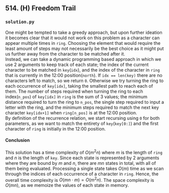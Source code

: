 ## 514. (H) Freedom Trail

### `solution.py`
One might be tempted to take a greedy approach, but upon further ideation it becomes clear that it would not work on this problem as a character can appear multiple times in `ring`. Choosing the element that would require the least amount of steps may not necessarily be the best choice as it might put us further away from the character to be matched after it.  
Instead, we can take a dynamic programming based approach in which we use 2 arguments to keep track of each state; the index of the current character to be matched in `key`(`idx`), and the index of the character in `ring` that is currently in the 12:00 position(`north`). If `idx == len(key)` there are no characters left to match, so we return `0`. Otherwise we try turning the ring to each occurrence of `key[idx]`, taking the smallest path to reach each of them. The number of steps required when turning the ring to each index(`n_pos`) of `key[idx]` in `ring` is the sum of 3 values; the minimum distance required to turn the ring to `n_pos`, the single step required to input a letter with the ring, and the minimum steps required to match the next key character `key[idx+1]` when `ring[n_pos]` is at the 12:00 position.  
By definition of the recurrence relation, we start recursing using `0` for both parameters, as we want to match the entirety of `key`(`key[0:]`) and the first character of `ring` is initially in the 12:00 position.  

#### Conclusion
This solution has a time complexity of $O(m^2n)$ where $m$ is the length of `ring` and $n$ is the length of `key`. Since each state is represented by 2 arguments where they are bound by $m$ and $n$, there are $mn$ states in total, with all of them being evaluated. Processing a single state takes $O(m)$ time as we scan through the indices of each occurrence of a character in `ring`. Hence, the overall time complexity is $O(mn\cdot m) = O(m^2n)$. The space complexity is $O(mn)$, as we memoize the values of each state in memory.  
  


